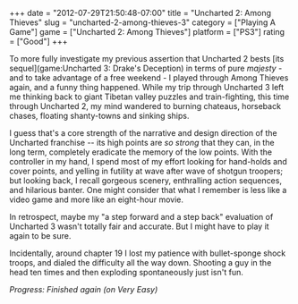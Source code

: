 +++
date = "2012-07-29T21:50:48-07:00"
title = "Uncharted 2: Among Thieves"
slug = "uncharted-2-among-thieves-3"
category = ["Playing A Game"]
game = ["Uncharted 2: Among Thieves"]
platform = ["PS3"]
rating = ["Good"]
+++

To more fully investigate my previous assertion that Uncharted 2 bests [its sequel](game:Uncharted 3: Drake's Deception) in terms of pure <i>majesty</i> - and to take advantage of a free weekend - I played through Among Thieves again, and a funny thing happened.  While my trip through Uncharted 3 left me thinking back to giant Tibetan valley puzzles and train-fighting, this time through Uncharted 2, my mind wandered to burning chateaus, horseback chases, floating shanty-towns and sinking ships.

I guess that's a core strength of the narrative and design direction of the Uncharted franchise -- its high points are <i>so strong</i> that they can, in the long term, completely eradicate the memory of the low points.  With the controller in my hand, I spend most of my effort looking for hand-holds and cover points, and yelling in futility at wave after wave of shotgun troopers; but looking back, I recall gorgeous scenery, enthralling action sequences, and hilarious banter.  One might consider that what I remember is less like a video game and more like an eight-hour movie.

In retrospect, maybe my "a step forward and a step back" evaluation of Uncharted 3 wasn't totally fair and accurate.  But I might have to play it again to be sure.

Incidentally, around chapter 19 I lost my patience with bullet-sponge shock troops, and dialed the difficulty all the way down.  Shooting a guy in the head ten times and then exploding spontaneously just isn't fun.

<i>Progress: Finished again (on Very Easy)</i>